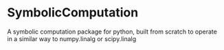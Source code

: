 # SymbolicComputation
A symbolic computation package for python, built from scratch to operate in a similar way to numpy.linalg or scipy.linalg
